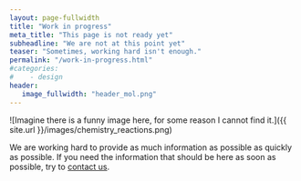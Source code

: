 ```yaml
---
layout: page-fullwidth
title: "Work in progress"
meta_title: "This page is not ready yet"
subheadline: "We are not at this point yet"
teaser: "Sometimes, working hard isn't enough."
permalink: "/work-in-progress.html"
#categories:
#    - design
header:
   image_fullwidth: "header_mol.png"
---
```


![Imagine there is a funny image here, for some reason I cannot find it.]({{ site.url }}/images/chemistry_reactions.png)

We are working hard to provide as much information as possible as quickly as possible. If you need the information that should be here as soon as possible, try to [contact us](/contact/).
